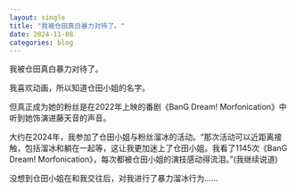 ```yaml
---
layout: single
title: "我被仓田真白暴力对待了。"
date: 2024-11-08
categories: blog
---
```


我被仓田真白暴力对待了。

我喜欢动画，所以知道仓田小姐的名字。

但真正成为她的粉丝是在2022年上映的番剧《BanG Dream! Morfonication》中听到她饰演进藤天音的声音。

大约在2024年，我参加了仓田小姐与粉丝溜冰的活动。“那次活动可以近距离接触，包括溜冰和躺在一起等，这让我更加迷上了仓田小姐。我看了1145次《BanG Dream! Morfonication》，每次都被仓田小姐的演技感动得流泪。”(我继续说道)

没想到仓田小姐在和我交往后，对我进行了暴力溜冰行为......
